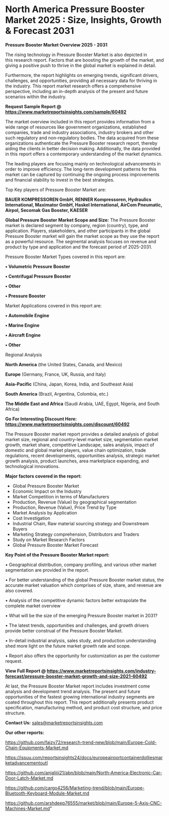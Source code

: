 # North America Pressure Booster Market 2025 : Size, Insights, Growth & Forecast 2031

<Strong> Pressure Booster Market Overview 2025 - 2031</strong>

The rising technology in Pressure Booster Market is also depicted in this research report. Factors that are boosting the growth of the market, and giving a positive push to thrive in the global market is explained in detail.

Furthermore, the report highlights on emerging trends, significant drivers, challenges, and opportunities, providing all necessary data for thriving in the industry. This report market research offers a comprehensive perspective, including an in-depth analysis of the present and future scenarios within the industry.

<strong>Request Sample Report @ <a href=https://www.marketreportsinsights.com/sample/60492>https://www.marketreportsinsights.com/sample/60492</a></strong>

The market overview included in this report provides information from a wide range of resources like government organizations, established companies, trade and industry associations, industry brokers and other such regulatory and non-regulatory bodies. The data acquired from these organizations authenticate the Pressure Booster research report, thereby aiding the clients in better decision making. Additionally, the data provided in this report offers a contemporary understanding of the market dynamics.

The leading players are focusing mainly on technological advancements in order to improve efficiency. The long-term development patterns for this market can be captured by continuing the ongoing process improvements and financial stability to invest in the best strategies.

Top Key players of Pressure Booster Market are:

<strong>BAUER KOMPRESSOREN GmbH, RENNER Kompressoren, Hydraulics International, Maximator GmbH, Haskel International, AirCom Pneumatic, Airpol, Secomak Gas Booster, KAESER</strong>

<strong><b>Global Pressure Booster Market Scope and Size:</b></strong>
The Pressure Booster market is declared segment by company, region (country), type, and application. Players, stakeholders, and other participants in the global Pressure Booster market will gain the market scope as they use the report as a powerful resource. The segmental analysis focuses on revenue and product by type and application and the forecast period of 2025-2031.

Pressure Booster Market Types covered in this report are:

<strong>• Volumetric Pressure Booster

• Centrifugal Pressure Booster

• Other

• Pressure Booster</strong>

Market Applications covered in this report are:

<strong>• Automobile Engine

• Marine Engine

• Aircraft Engine

• Other</strong> 

Regional Analysis

<strong>North America</strong> (the United States, Canada, and Mexico)

<strong>Europe</strong> (Germany, France, UK, Russia, and Italy)

<strong>Asia-Pacific</strong> (China, Japan, Korea, India, and Southeast Asia)

<strong>South America</strong> (Brazil, Argentina, Colombia, etc.)

<strong>The Middle East and Africa</strong> (Saudi Arabia, UAE, Egypt, Nigeria, and South Africa)

<strong>Go For Interesting Discount Here: <a href=https://www.marketreportsinsights.com/discount/60492>https://www.marketreportsinsights.com/discount/60492</a></strong>

The Pressure Booster market report provides a detailed analysis of global market size, regional and country-level market size, segmentation market growth, market share, competitive Landscape, sales analysis, impact of domestic and global market players, value chain optimization, trade regulations, recent developments, opportunities analysis, strategic market growth analysis, product launches, area marketplace expanding, and technological innovations.

<strong><b>Major factors covered in the report:</b></strong>
<ul>
  <li>Global Pressure Booster Market </li>
  <li>Economic Impact on the Industry</li>
  <li>Market Competition in terms of Manufacturers</li>
  <li>Production, Revenue (Value) by geographical segmentation</li>
  <li>Production, Revenue (Value), Price Trend by Type</li>
  <li>Market Analysis by Application</li>
  <li>Cost Investigation</li>
  <li>Industrial Chain, Raw material sourcing strategy and Downstream Buyers</li>
  <li>Marketing Strategy comprehension, Distributors and Traders</li>
  <li>Study on Market Research Factors</li>
  <li>Global Pressure Booster Market Forecast</li>
</ul>

<strong><b>Key Point of the Pressure Booster Market report:</b></strong>

• Geographical distribution, company profiling, and various other market segmentation are provided in the report.

• For better understanding of the global Pressure Booster market status, the accurate market valuation which comprises of size, share, and revenue are also covered.

• Analysis of the competitive dynamic factors better extrapolate the complete market overview

• What will be the size of the emerging Pressure Booster market in 2031?

• The latest trends, opportunities and challenges, and growth drivers provide better construal of the Pressure Booster Market.

• In-detail industrial analysis, sales study, and production understanding shed more light on the future market growth rate and scope.

• Report also offers the opportunity for customization as per the customer request.

<strong><b>View Full Report @ <a href=https://www.marketreportsinsights.com/industry-forecast/pressure-booster-market-growth-and-size-2021-60492>https://www.marketreportsinsights.com/industry-forecast/pressure-booster-market-growth-and-size-2021-60492</a></b></strong>


At last, the Pressure Booster Market report includes investment come analysis and development trend analysis. The present and future opportunities of the fastest growing international industry segments are coated throughout this report. This report additionally presents product specification, manufacturing method, and product cost structure, and price structure.

<strong>Contact Us:</strong>
sales@marketreportsinsights.com

<strong>Our other reports:</strong>

<a href=https://github.com/faizy72/research-trend-new/blob/main/Europe-Cold-Chain-Equipments-Market.md>https://github.com/faizy72/research-trend-new/blob/main/Europe-Cold-Chain-Equipments-Market.md</a>

<a href=https://issuu.com/reportsinsights24/docs/europeairportcontainerdolliesmarketadvancementoutl>https://issuu.com/reportsinsights24/docs/europeairportcontainerdolliesmarketadvancementoutl</a>

<a href=https://github.com/anjaliiii21/abn/blob/main/North-America-Electronic-Car-Door-Latch-Market.md>https://github.com/anjaliiii21/abn/blob/main/North-America-Electronic-Car-Door-Latch-Market.md</a>

<a href=https://github.com/cargo4256/Marketing-trend/blob/main/Europe-Bluetooth-Keyboard-Module-Market.md>https://github.com/cargo4256/Marketing-trend/blob/main/Europe-Bluetooth-Keyboard-Module-Market.md</a>

<a href=https://github.com/arshdeep76555/market/blob/main/Europe-5-Axis-CNC-Machines-Market.md>https://github.com/arshdeep76555/market/blob/main/Europe-5-Axis-CNC-Machines-Market.md</a>"

